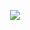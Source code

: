 <p align='center'>
<a href="https://www.youtube.com/watch?v=dQw4w9WgXcQ"><img src="https://github.com/blinkchan/blinkchan/blob/master/rickrollsmall.gif"></a>
</p>

<!--
**blinkchan/blinkchan** is a ✨ _special_ ✨ repository because its `README.md` (this file) appears on your GitHub profile.

Here are some ideas to get you started:

- 🔭 I’m currently working on ...
- 🌱 I’m currently learning ...
- 👯 I’m looking to collaborate on ...
- 🤔 I’m looking for help with ...
- 💬 Ask me about ...
- 📫 How to reach me: ...
- 😄 Pronouns: ...
- ⚡ Fun fact: ...
-->
